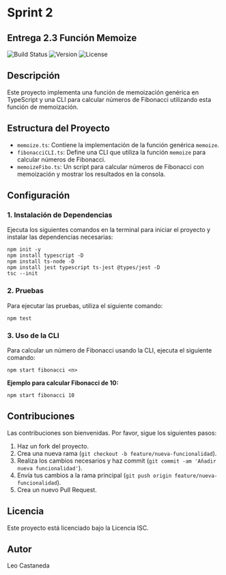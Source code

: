  # Sprint 2 
 
 ## Entrega 2.3 Función Memoize
 
![Build Status](https://img.shields.io/badge/build-passing-brightgreen)
![Version](https://img.shields.io/badge/version-1.0.0-blue)
![License](https://img.shields.io/badge/license-ISC-lightgrey)

## Descripción
Este proyecto implementa una función de memoización genérica en TypeScript y una CLI para calcular números de Fibonacci utilizando esta función de memoización.

## Estructura del Proyecto
- `memoize.ts`: Contiene la implementación de la función genérica `memoize`.
- `fibonacciCLI.ts`: Define una CLI que utiliza la función `memoize` para calcular números de Fibonacci.
- `memoizeFibo.ts`: Un script para calcular números de Fibonacci con memoización y mostrar los resultados en la consola.

## Configuración

### 1. Instalación de Dependencias
Ejecuta los siguientes comandos en la terminal para iniciar el proyecto y instalar las dependencias necesarias:

```
npm init -y
npm install typescript -D
npm install ts-node -D
npm install jest typescript ts-jest @types/jest -D
tsc --init
```

### 2. Pruebas
Para ejecutar las pruebas, utiliza el siguiente comando:
```
npm test
```

### 3. Uso de la CLI
Para calcular un número de Fibonacci usando la CLI, ejecuta el siguiente comando:
```
npm start fibonacci <n>
```
**Ejemplo para calcular Fibonacci de 10:**
```
npm start fibonacci 10
```
## Contribuciones
Las contribuciones son bienvenidas. Por favor, sigue los siguientes pasos:

1. Haz un fork del proyecto.
2. Crea una nueva rama (`git checkout -b feature/nueva-funcionalidad`).
3. Realiza los cambios necesarios y haz commit (`git commit -am 'Añadir nueva funcionalidad'`).
4. Envía tus cambios a la rama principal (`git push origin feature/nueva-funcionalidad`).
5. Crea un nuevo Pull Request.

## Licencia
Este proyecto está licenciado bajo la Licencia ISC.

## Autor
Leo Castaneda

 
